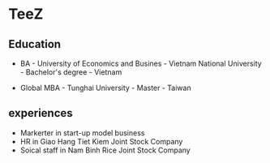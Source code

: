 # TeeZ

## Education
- BA - University of Economics and Busines - Vietnam National University - Bachelor's degree - Vietnam

- Global MBA - Tunghai University - Master - Taiwan

## experiences
- Markerter in start-up model business
- HR in Giao Hang Tiet Kiem Joint Stock Company
- Soical staff in Nam Binh Rice Joint Stock Company

